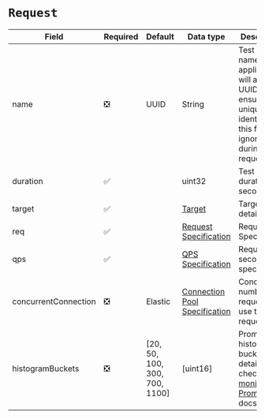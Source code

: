 # `Request`

| Field                | Required | Default                         | Data type                                       | Description                                                                                                                                          |
|----------------------|----------|---------------------------------|-------------------------------------------------|------------------------------------------------------------------------------------------------------------------------------------------------------|
| name                 | ❎        | UUID                            | String                                          | Test name/job id, application will append UUID to ensure unique identifier, this field is ignored during multi request test                          |
| duration             | ✅        |                                 | uint32                                          | Test duration in seconds                                                                                                                             |
| target               | ✅        |                                 | [Target](../types/target.md)                    | Target details                                                                                                                                       |
| req                  | ✅        |                                 | [Request Specification](../request/)            | Request Specification                                                                                                                                |
| qps                  | ✅        |                                 | [QPS Specification](../qps/)                    | Request per second specification                                                                                                                     |
| concurrentConnection | ❎        | Elastic                         | [Connection Pool Specification](../connection/) | Concurrent number of requests to use to send request                                                                                                 |
| histogramBuckets     | ❎        | \[20, 50, 100, 300, 700, 1100\] | \[uint16\]                                      | Prometheus histogram buckets. For details check [monitoring](../monitoring.md) & [Prometheus](https://prometheus.io/docs/practices/histograms/) docs |

